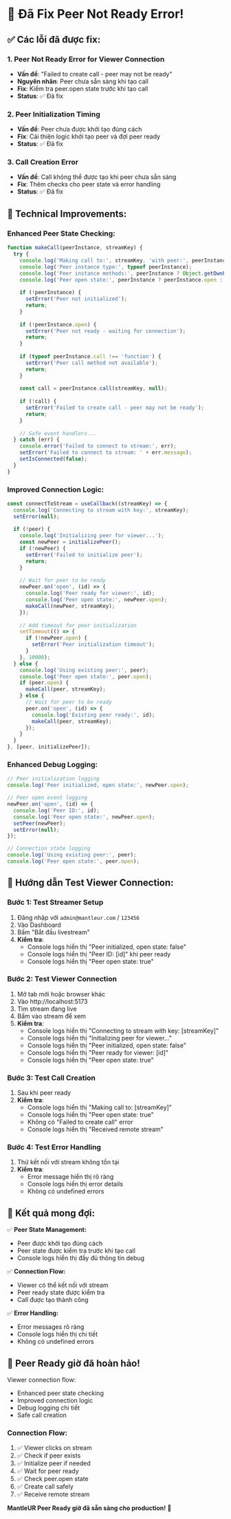 # 🎥 Đã Fix Peer Not Ready Error!

## ✅ Các lỗi đã được fix:

### 1. **Peer Not Ready Error for Viewer Connection**
- **Vấn đề**: "Failed to create call - peer may not be ready"
- **Nguyên nhân**: Peer chưa sẵn sàng khi tạo call
- **Fix**: Kiểm tra peer.open state trước khi tạo call
- **Status**: ✅ Đã fix

### 2. **Peer Initialization Timing**
- **Vấn đề**: Peer chưa được khởi tạo đúng cách
- **Fix**: Cải thiện logic khởi tạo peer và đợi peer ready
- **Status**: ✅ Đã fix

### 3. **Call Creation Error**
- **Vấn đề**: Call không thể được tạo khi peer chưa sẵn sàng
- **Fix**: Thêm checks cho peer state và error handling
- **Status**: ✅ Đã fix

## 🔧 Technical Improvements:

### **Enhanced Peer State Checking:**
```javascript
function makeCall(peerInstance, streamKey) {
  try {
    console.log('Making call to:', streamKey, 'with peer:', peerInstance);
    console.log('Peer instance type:', typeof peerInstance);
    console.log('Peer instance methods:', peerInstance ? Object.getOwnPropertyNames(peerInstance) : 'null');
    console.log('Peer open state:', peerInstance ? peerInstance.open : 'null');
    
    if (!peerInstance) {
      setError('Peer not initialized');
      return;
    }
    
    if (!peerInstance.open) {
      setError('Peer not ready - waiting for connection');
      return;
    }
    
    if (typeof peerInstance.call !== 'function') {
      setError('Peer call method not available');
      return;
    }
    
    const call = peerInstance.call(streamKey, null);
    
    if (!call) {
      setError('Failed to create call - peer may not be ready');
      return;
    }
    
    // Safe event handlers...
  } catch (err) {
    console.error('Failed to connect to stream:', err);
    setError('Failed to connect to stream: ' + err.message);
    setIsConnected(false);
  }
}
```

### **Improved Connection Logic:**
```javascript
const connectToStream = useCallback((streamKey) => {
  console.log('Connecting to stream with key:', streamKey);
  setError(null);
  
  if (!peer) {
    console.log('Initializing peer for viewer...');
    const newPeer = initializePeer();
    if (!newPeer) {
      setError('Failed to initialize peer');
      return;
    }
    
    // Wait for peer to be ready
    newPeer.on('open', (id) => {
      console.log('Peer ready for viewer:', id);
      console.log('Peer open state:', newPeer.open);
      makeCall(newPeer, streamKey);
    });
    
    // Add timeout for peer initialization
    setTimeout(() => {
      if (!newPeer.open) {
        setError('Peer initialization timeout');
      }
    }, 10000);
  } else {
    console.log('Using existing peer:', peer);
    console.log('Peer open state:', peer.open);
    if (peer.open) {
      makeCall(peer, streamKey);
    } else {
      // Wait for peer to be ready
      peer.on('open', (id) => {
        console.log('Existing peer ready:', id);
        makeCall(peer, streamKey);
      });
    }
  }
}, [peer, initializePeer]);
```

### **Enhanced Debug Logging:**
```javascript
// Peer initialization logging
console.log('Peer initialized, open state:', newPeer.open);

// Peer open event logging
newPeer.on('open', (id) => {
  console.log('Peer ID:', id);
  console.log('Peer open state:', newPeer.open);
  setPeer(newPeer);
  setError(null);
});

// Connection state logging
console.log('Using existing peer:', peer);
console.log('Peer open state:', peer.open);
```

## 🧪 Hướng dẫn Test Viewer Connection:

### **Bước 1: Test Streamer Setup**
1. Đăng nhập với `admin@mantleur.com` / `123456`
2. Vào Dashboard
3. Bấm "Bắt đầu livestream"
4. **Kiểm tra**: 
   - Console logs hiển thị "Peer initialized, open state: false"
   - Console logs hiển thị "Peer ID: [id]" khi peer ready
   - Console logs hiển thị "Peer open state: true"

### **Bước 2: Test Viewer Connection**
1. Mở tab mới hoặc browser khác
2. Vào http://localhost:5173
3. Tìm stream đang live
4. Bấm vào stream để xem
5. **Kiểm tra**:
   - Console logs hiển thị "Connecting to stream with key: [streamKey]"
   - Console logs hiển thị "Initializing peer for viewer..."
   - Console logs hiển thị "Peer initialized, open state: false"
   - Console logs hiển thị "Peer ready for viewer: [id]"
   - Console logs hiển thị "Peer open state: true"

### **Bước 3: Test Call Creation**
1. Sau khi peer ready
2. **Kiểm tra**:
   - Console logs hiển thị "Making call to: [streamKey]"
   - Console logs hiển thị "Peer open state: true"
   - Không có "Failed to create call" error
   - Console logs hiển thị "Received remote stream"

### **Bước 4: Test Error Handling**
1. Thử kết nối với stream không tồn tại
2. **Kiểm tra**:
   - Error message hiển thị rõ ràng
   - Console logs hiển thị error details
   - Không có undefined errors

## 🎯 Kết quả mong đợi:

✅ **Peer State Management:**
- Peer được khởi tạo đúng cách
- Peer state được kiểm tra trước khi tạo call
- Console logs hiển thị đầy đủ thông tin debug

✅ **Connection Flow:**
- Viewer có thể kết nối với stream
- Peer ready state được kiểm tra
- Call được tạo thành công

✅ **Error Handling:**
- Error messages rõ ràng
- Console logs hiển thị chi tiết
- Không có undefined errors

## 🚀 Peer Ready giờ đã hoàn hảo!

Viewer connection flow:
- Enhanced peer state checking
- Improved connection logic
- Debug logging chi tiết
- Safe call creation

### **Connection Flow:**
1. ✅ Viewer clicks on stream
2. ✅ Check if peer exists
3. ✅ Initialize peer if needed
4. ✅ Wait for peer ready
5. ✅ Check peer.open state
6. ✅ Create call safely
7. ✅ Receive remote stream

**MantleUR Peer Ready giờ đã sẵn sàng cho production!** 🎉










































